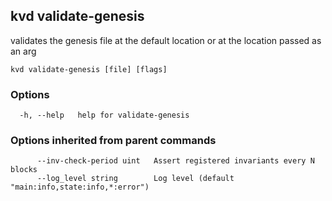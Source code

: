 <!--
title: validate-genesis
-->
## kvd validate-genesis

validates the genesis file at the default location or at the location passed as an arg

```
kvd validate-genesis [file] [flags]
```

### Options

```
  -h, --help   help for validate-genesis
```

### Options inherited from parent commands

```
      --inv-check-period uint   Assert registered invariants every N blocks
      --log_level string        Log level (default "main:info,state:info,*:error")
```

